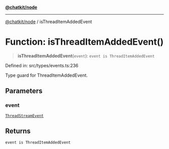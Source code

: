 [**@chatkit/node**](../README.md)

***

[@chatkit/node](../README.md) / isThreadItemAddedEvent

# Function: isThreadItemAddedEvent()

> **isThreadItemAddedEvent**(`event`): `event is ThreadItemAddedEvent`

Defined in: src/types/events.ts:236

Type guard for ThreadItemAddedEvent.

## Parameters

### event

[`ThreadStreamEvent`](../type-aliases/ThreadStreamEvent.md)

## Returns

`event is ThreadItemAddedEvent`
